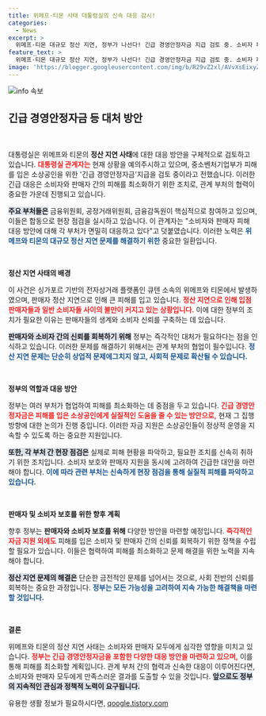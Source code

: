 ```yaml
---
title: 위메프·티몬 사태 대통령실의 신속 대응 감시!
categories:
  - News
excerpt: >
  위메프·티몬 대규모 정산 지연, 정부가 나선다! 긴급 경영안정자금 지급 검토 중. 소비자 피해 대응 방안, 각 부처 협력으로 강화!
feature_text: >
  위메프·티몬 대규모 정산 지연, 정부가 나선다! 긴급 경영안정자금 지급 검토 중. 소비자 피해 대응 방안, 각 부처 협력으로 강화!
image: 'https://blogger.googleusercontent.com/img/b/R29vZ2xl/AVvXsEixyZcFfHzMRdzZMjFBmAUKJYCLCGyLL1o632UiGVXcaFdKo_bkvkuCioo0uUKlGfBVcT3P84aROyZIXSBEx3Aw5nCQ3pTgDom1WDC4m8eifvWiAmWEEVb4x6G_l8C0QH225ldMjyaFvpxGEBGNO37VmDTDMHGhJPq73UglMfDca1-0aw/s1600/blogspot.png'
---
```


<p><img src="https://blogger.googleusercontent.com/img/b/R29vZ2xl/AVvXsEixyZcFfHzMRdzZMjFBmAUKJYCLCGyLL1o632UiGVXcaFdKo_bkvkuCioo0uUKlGfBVcT3P84aROyZIXSBEx3Aw5nCQ3pTgDom1WDC4m8eifvWiAmWEEVb4x6G_l8C0QH225ldMjyaFvpxGEBGNO37VmDTDMHGhJPq73UglMfDca1-0aw/s1600/blogspot.png" alt="info 속보" /></p>

<h2 data-ke-size="size26">긴급 경영안정자금 등 대처 방안</h2>

<p data-ke-size="size16">&nbsp;</p> 

<p>대통령실은 위메프와 티몬의 <b>정산 지연 사태</b>에 대한 대응 방안을 구체적으로 검토하고 있습니다. <b><span style="color: #ee2323;">대통령실 관계자는</span></b> 현재 상황을 예의주시하고 있으며, 중소벤처기업부가 피해를 입은 소상공인을 위한 '긴급 경영안정자금'지급을 검토 중이라고 전했습니다. 이러한 긴급 대응은 소비자와 판매자 간의 피해를 최소화하기 위한 조치로, 관계 부처의 협력이 중요한 가운데 진행되고 있습니다. </p>

<p><b><span style="background-color: #21538527;">주요 부처들은</span></b> 금융위원회, 공정거래위원회, 금융감독원이 핵심적으로 참여하고 있으며, 이들은 합동으로 현장 점검을 실시하고 있습니다. 이 관계자는 "소비자와 판매자 피해 대응 방안에 대해 각 부처가 면밀히 대응하고 있다"고 덧붙였습니다. 이러한 노력은 <b><span style="color: #1a5490;">위메프와 티몬의 대규모 정산 지연 문제를 해결하기 위한</span></b> 중요한 일환입니다.</p>

<p data-ke-size="size16">&nbsp;</p> 

<p><b>정산 지연 사태의 배경</b> </p>

<p>이 사건은 싱가포르 기반의 전자상거래 플랫폼인 큐텐 소속의 위메프와 티몬에서 발생하였으며, 판매자 정산 지연으로 인해 큰 피해를 입고 있습니다. <b><span style="color: #ee2323;">정산 지연으로 인해 입점 판매자들과 일반 소비자들 사이의 불만이 커지고 있는 상황입니다.</span></b> 이에 대한 정부의 조치가 필요한 이유는 판매자들의 생계와 소비자 신뢰를 구축하는 데 있습니다. </p>

<p><b><span style="background-color: #21538527;">판매자와 소비자 간의 신뢰를 회복하기 위해</span></b> 정부는 즉각적인 대처가 필요하다는 점을 인식하고 있습니다. 이러한 문제를 해결하기 위해서는 관계 부처의 협업이 필수입니다. <b><span style="color: #1a5490;">정산 지연 문제는 단순히 상업적 문제에그치지 않고, 사회적 문제로 확산될 수 있습니다.</span></b></p>

<p data-ke-size="size16">&nbsp;</p> 

<p><b>정부의 역할과 대응 방안</b></p>

<p>정부는 여러 부처가 협업하여 피해를 최소화하는 데 중점을 두고 있습니다. <b><span style="color: #ee2323;">긴급 경영안정자금은 피해를 입은 소상공인에게 실질적인 도움을 줄 수 있는 방안으로,</span></b> 현재 그 집행 방향에 대한 논의가 진행 중입니다. 이러한 자금 지원은 소상공인들이 정상적 운영을 지속할 수 있도록 하는 중요한 지원입니다.</p>

<p><b><span style="background-color: #21538527;">또한, 각 부처 간 현장 점검은</span></b> 실제로 피해 현황을 파악하고, 필요한 조치를 신속히 취하기 위한 조치입니다. 소비자 보호와 판매자 지원을 동시에 고려하여 긴급한 대안을 마련해야 합니다. <b><span style="color: #1a5490;">이에 따라 관련 부처는 신속하게 현장 점검을 통해 실질적 피해를 파악하고 있습니다.</span></b></p>

<p data-ke-size="size16">&nbsp;</p> 

<p><b>판매자 및 소비자 보호를 위한 향후 계획</b></p>

<p>향후 정부는 <b>판매자와 소비자 보호를 위해</b> 다양한 방안을 마련할 예정입니다. <b><span style="color: #ee2323;">즉각적인 자금 지원 외에도</span></b> 피해를 입은 소비자 및 판매자 간의 신뢰를 회복하기 위한 정책을 수립할 필요가 있습니다. 이들은 협력하여 피해를 최소화하고 문제 해결을 위한 노력을 지속해야 합니다. </p>

<p><b><span style="background-color: #21538527;">정산 지연 문제의 해결은</span></b> 단순한 금전적인 문제를 넘어서는 것으로, 사회 전반의 신뢰를 회복하는 중요한 과정입니다. <b><span style="color: #1a5490;">정부는 모든 가능성을 고려하여 지속 가능한 해결책을 마련할 것입니다.</span></b></p>

<p data-ke-size="size16">&nbsp;</p> 

<p><b>결론</b></p>

<p>위메프와 티몬의 정산 지연 사태는 소비자와 판매자 모두에게 심각한 영향을 미치고 있습니다. <b><span style="color: #ee2323;">정부는 긴급 경영안정자금을 포함한 다양한 대응 방안을 마련하고 있으며,</span></b> 이를 통해 피해를 최소화할 계획입니다. 관계 부처 간의 협력과 신속한 대응이 이루어진다면, 소비자와 판매자 모두에게 만족스러운 결과를 도출할 수 있을 것입니다. <b><span style="background-color: #21538527;">앞으로도 정부의 지속적인 관심과 정책적 노력이 요구됩니다.</span></b></p>
유용한 생활 정보가 필요하시다면, <a href="https://qoogle.tistory.com" rel="dofollow">qoogle.tistory.com</a>


